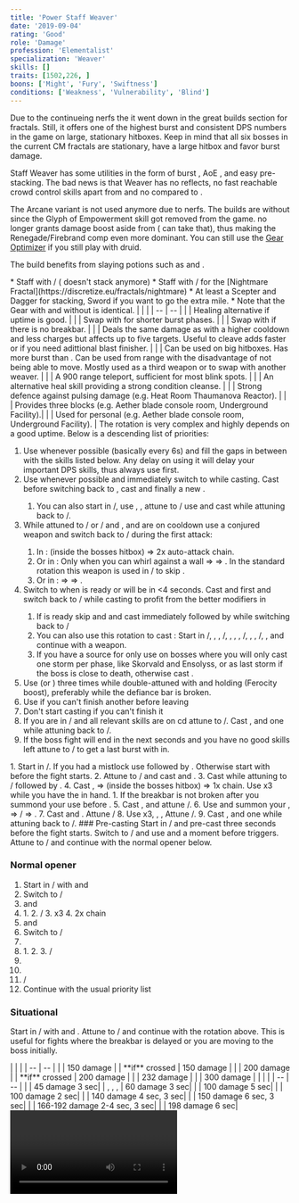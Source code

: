 ```yaml
---
title: 'Power Staff Weaver'
date: '2019-09-04'
rating: 'Good'
role: 'Damage'
profession: 'Elementalist'
specialization: 'Weaver'
skills: []
traits: [1502,226, ]
boons: ['Might', 'Fury', 'Swiftness']
conditions: ['Weakness', 'Vulnerability', 'Blind']
---
```


Due to the continueing nerfs the <Specialization text="Power Staff Weaver" name="weaver"/> it went down in the great builds section for fractals. Still, it offers one of the highest burst and consistent DPS numbers in the game on large, stationary hitboxes. Keep in mind that all six bosses in the current CM fractals are stationary, have a large hitbox and favor burst damage.

Staff Weaver has some utilities in the form of burst <Condition name="vulnerability"/>, AoE <Condition name="blind"/>, <Skill id="5536"/> and easy <Boon name="might"/> pre-stacking. The bad news is that Weaver has no reflects, no fast reachable crowd control skills apart from <Skill id="5733"/> and no <Boon name="stability"/> compared to <Specialization name="Tempest"/>.

The Arcane variant is not used anymore due to <Specialization name="Chronomancer"/> nerfs. The builds are without <Specialization name="Druid"/> since the Glyph of Empowerment skill got removed from the game. <Specialization name="Druid"/> no longer grants damage boost aside from <Skill name="Frost Spirit"/> (<Specialization name="Soulbeast"/> can take that), thus making the Renegade/Firebrand comp even more dominant. You can still use the [Gear Optimizer](http://old.discretize.eu) if you still play with druid.


The build benefits from slaying potions such as <Item id="50082"/> and <Item name="Impact" type="Sigil"/>.

<Divider text="Equipment without Spotter and Weakness"/>

<Grid>
<GridItem sm="4">
<Armor weight="Light" helmAffix="Berserker" helmRune="Scholar" shouldersAffix="Assassin" shouldersRune="Scholar" coatAffix="Berserker" coatRune="Scholar" glovesAffix="Assassin" glovesRune="Scholar" leggingsAffix="Berserker" leggingsRune="Scholar" bootsAffix="Assassin" bootsRune="Scholar"/>
</GridItem>

<GridItem sm="4">
<Weapons weapon1MainType="Staff" weapon1MainAffix="Berserker" weapon1MainSigil1="Force" weapon1MainSigil2="Impact"/>

<Card title="Swap Weapons">
* Staff with <Item id="36053" disableText/> / <Item id="24615" disableText/> (<Item id="36054"/> doesn't stack anymore)
* Staff with <Item id="24658" disableText/> / <Item id="24868" disableText/> for the [Nightmare Fractal](https://discretize.eu/fractals/nightmare)
* At least a Scepter and Dagger for <Boon name="might"/> stacking, Sword if you want to go the extra mile.
* Note that the Gear with and without <Trait id="1016" profession="ranger"/> is identical.
</Card>
</GridItem>

<GridItem sm="4">
<BackAndTrinkets backItemAffix="Berserker" accessory1Affix="Assassin" accessory2Affix="Assassin" amuletAffix="Assassin" ring1Affix="Berserker" ring2Affix="Berserker"/>

<Consumables food="Bowl of Sweet and Spicy Butternut Squash Soup" utility="Tin of Fruitcake" infusion="Mighty +9 Agony Infusion"/>
</GridItem>
</Grid>

<Divider text="Build"/>

<Grid>
<GridItem sm="7">
<Traits traits1="Fire" traits1Selected="Burning Precision,Power Overwhelming,Persisting Flames" traits2Id="41" traits2="Air" traits2SelectedIds="232,1502,226" traits3Id="56" traits3="Weaver" traits3Selected="Masters Fortitude, Swift Revenge, Elements of Rage"/>

</GridItem>

<GridItem sm="5">
<Skills heal="Arcane Brilliance" utility1="Primordial Stance" utility2="Glyph of Storms" utility3="Conjure Lightning Hammer" elite="Conjure Fiery Greatsword"/>
<Card title="Situational">
| | |
| -- | -- |
| <Skill id="5639" size="big" disableText/> | Healing alternative if <Boon name="Might"/> uptime is good. |
| <Skill id="5539" size="big" disableText/> | Swap with <Skill id="40183"/> for shorter burst phases. |
| <Trait id="214" size="big" disableText/> | Swap with <Trait name="Stormsoul"/> if there is no breakbar. |
| <Skill id="5638" size="big" disableText/> | Deals the same damage as <Skill id="5539"/> with a higher cooldown and less charges but affects up to five targets. Useful to cleave adds faster or if you need adittional blast finisher. |
| <Skill id="5567" size="big" disableText/> | Can be used on big hitboxes. Has more burst than  <Skill id="5624"/>. Can be used from range with the disadvantage of not being able to move. Mostly used as a third weapon or to swap with another weaver. |
| <Skill id="5536" size="big" disableText/> | A 900 range teleport, sufficient for most blink spots. |
| <Skill id="5507" size="big" disableText/> | An alternative heal skill providing a strong condition cleanse. | 
| <Skill id="44926" size="big" disableText/> | Strong defence against pulsing damage (e.g. Heat Room Thaumanova Reactor).  |
| <Skill id="5641" size="big" disableText/> | Provides three blocks (e.g. Aether blade console room, Underground Facility).|
| <Skill id="5639" size="big" disableText/> | Used for personal <Boon name="stability"/> (e.g. Aether blade console room, Underground Facility). |
</Card>
</GridItem>
</Grid>

<Divider text="Details"/>

<Grid>
<GridItem sm="6">
<Card title="Skill priority">
The rotation is very complex and highly depends on a good <Boon name="alacrity"/> uptime. Below is a descending list of priorities:

1.  Use <Skill id="5548"/> whenever possible (basically every 6s) and fill the gaps in between with the skills listed below. Any delay on using it will delay your important DPS skills, thus always use <Skill id="5548"/> first.
2.  Use <Skill id="5501"/> whenever possible and immediately switch to <Skill id="5495" disableText/> while casting. Cast <Skill id="5528"/> before switching back to <Skill id="5492" disableText/>, cast <Skill id="43762"/> and finally a new <Skill id="5548"/>.
    1. You can also start in <Skill id="5492" disableText/>/<Skill id="5492" disableText/>, use <Skill id="5548"/>, <Skill id="5679"/>, attune to <Skill id="5495" disableText/>/<Skill id="5492" disableText/> use <Skill id="5528"/> and cast <Skill id="5501"/> while attuning back to <Skill id="5492" disableText/>/<Skill id="5495" disableText/>.
3.  While attuned to <Skill id="5492" disableText/>/<Skill id="5495" disableText/> or <Skill id="5492" disableText/>/<Skill id="5494" disableText/> and <Skill id="5548"/>, <Skill id="41125"/> and <Skill id="43762"/> are on cooldown use a conjured weapon and switch back to <Skill id="5492" disableText/>/<Skill id="5492" disableText/> during the first attack:
    1. In <Skill id="5624"/>: <Skill id="5725"/> (inside the bosses hitbox) => 2x auto-attack chain.
    2. Or in <Skill id="5516"/>: Only when you can whirl against a wall <Skill id="5697"/> => <Skill id="5517"/> => <Skill id="5531"/>. In the standard rotation this weapon is used in <Skill id="5495" disableText/>/<Skill id="5492" disableText/> to skip <Skill id="5519" disableText/>.
    3. Or in <Skill id="5567"/>: <Skill id="5568"/> => <Skill id="5723"/> => <Skill id="5720"/>.
4.  Switch to <Skill id="5494" disableText/> when <Skill id="5737"/> is ready or will be in <4 seconds. Cast <Skill id="41125"/> and <Skill id="5552"/> first and switch back to <Skill id="5492" disableText/>/<Skill id="5494" disableText/> while casting <Skill id="5737"/> to profit from the better modifiers in <Skill id="5492"/>
    1. If <Skill id="5501"/> is ready skip <Skill id="41125"/> and <Skill id="5552"/> and cast <Skill id="5737"/> immediately followed by <Skill id="5501"/> while switching back to <Skill id="5492" disableText/>/<Skill id="5492" disableText/>
    2. You can also use this rotation to cast <Skill id="5737"/>: Start in <Skill id="5492" disableText/>/<Skill id="5492" disableText/>, <Skill id="5548" disableText/>, <Skill id="5679" disableText/>, <Skill id="5495" disableText/>/<Skill id="5492" disableText/>, <Skill id="5528" disableText/>,<Skill id="43762" disableText/> , <Skill id="5501" disableText/>, <Skill id="5494" disableText/>/<Skill id="5495" disableText/>, <Skill id="42321" disableText/>, <Skill id="5737" disableText/>, <Skill id="5492" disableText/>/<Skill id="5494" disableText/>, <Skill id="5548" disableText/>, <Skill id="41125" disableText/> and continue with a weapon.
    3. If you have a source for <Condition name="vulnerability"/> only use <Skill id="5737"/> on bosses where you will only cast one storm per phase, like Skorvald and Ensolyss, or as last storm if the boss is close to death, otherwise cast <Skill id="5736"/>.
5.  Use <Skill id="5539"/> (or <Skill id="5638"/>) three times while double-attuned with <Trait id="2131"/> and holding <Skill id="5624"/> (Ferocity boost), preferably while the defiance bar is broken.
6.  Use <Skill id="5679"/> if you can't finish another <Skill id="5491"/> before leaving <Skill id="5492" disableText/>
7.  Don't start casting <Skill id="5491"/> if you can't finish it
8.  If you are in <Skill id="5492" disableText/>/<Skill id="5492" disableText/> and all relevant skills are on cd attune to <Skill id="5494" disableText/>/<Skill id="5492" disableText/>. Cast <Skill id="5552"/>, <Skill id="41125"/> and one <Skill id="5518"/> while attuning back to <Skill id="5492" disableText/>/<Skill id="5494" disableText/>.
9.  If the boss fight will end in the next seconds and you have no good skills left attune to <Skill id="5494" disableText/>/<Skill id="5492" disableText/> to get a last burst with <Skill id="41125"/> in.

</Card>

<Card title="Fire Opener (no Vulnerability)">
1. Start in <Skill id="5495" disableText/>/<Skill id="5492" disableText/>. If you had a mistlock use <Skill id="5531"/> followed by <Skill id="5528"/>. Otherwise start with <Skill id="5528"/> before the fight starts.
2. Attune to <Skill id="5492" disableText/>/<Skill id="5495" disableText/> and cast <Skill id="5548"/> and <Skill id="43762"/>.
3. Cast <Skill id="5736"/> while attuning to <Skill id="5492" disableText/>/<Skill id="5492" disableText/> followed by <Skill id="5501"/>.
4. Cast <Skill id="5548"/>, <Skill id="5624"/>=><Skill id="5725"/> (inside the bosses hitbox) => 1x <Skill id="5726"/> chain. Use <Skill id="5539"/> x3 while you have the <Skill id="5624"/> in hand. 
    1. If the breakbar is not broken after you summond your <Skill id="5624"/> use <Skill id="5733"/> before <Skill id="5725"/>.
5. Cast <Skill id="5679"/>, <Skill id="5548"/>  and attune <Skill id="5495" disableText/>/<Skill id="5492" disableText/>.
6. Use <Skill id="5528"/> and summon your <Skill id="5516"/>, <Skill id="5517"/> => <Skill id="5492" disableText/>/<Skill id="5495" disableText/> => <Skill id="5531"/>.
7. Cast <Skill id="5548"/> and <Skill id="43762"/>. Attune <Skill id="5492" disableText/>/<Skill id="5492" disableText/>
8. Use <Skill id="5491"/> x3, <Skill id="5679"/>, <Skill id="5548"/>, Attune <Skill id="5494" disableText/>/<Skill id="5492" disableText/>.
9. Cast <Skill id="5552"/>, <Skill id="41125"/> and one <Skill id="5518"/> while attuning back to <Skill id="5492" disableText/>/<Skill id="5494" disableText/>.
</Card>
</GridItem>

<GridItem sm="6">
<Card title="Opener">
### Pre-casting
Start in <Skill id="5495" disableText/>/<Skill id="5492" disableText/> and pre-cast <Skill id="5528"/> three seconds before the fight starts. Switch to <Skill id="5492" disableText/>/<Skill id="5495" disableText/> and use <Skill id="5548"/> and <Skill id="43762"/> a moment before <Skill id="5528"/> triggers. Attune to <Skill id="5494" disableText/>/<Skill id="5492" disableText/> and continue with the normal opener below.

### Normal opener

1. Start in <Skill id="5494" disableText/>/<Skill id="5492" disableText/> with <Skill id="5737"/> and <Skill id="5501"/>
2. Switch to <Skill id="5492" disableText/>/<Skill id="5494" disableText/>
3. <Skill id="5548"/> and <Skill id="41125"/>
4. <Skill id="5624"/>
   1. <Skill id="5725"/>
   2. <Skill id="5492" disableText/>/<Skill id="5492" disableText/>
   3. <Skill id="5539"/> x3
   4. 2x <Skill id="5726"/> chain
5. <Skill id="5548"/> and <Skill id="5679"/>
6. Switch to <Skill id="5495" disableText/>/<Skill id="5492" disableText/>
7. <Skill id="5528"/>
8. <Skill id="5516"/>
   1. <Skill id="5517"/>
   2. <Skill id="5531"/>
   3. <Skill id="5492" disableText/>/<Skill id="5495" disableText/>
9. <Skill id="5548"/>
10. <Skill id="43762"/>
11. <Skill id="5492" disableText/>/<Skill id="5492" disableText/>
12. Continue with the usual priority list

### Situational

Start in <Skill id="5492" disableText/>/<Skill id="5495" disableText/> with <Skill id="5548"/> and <Skill id="43762"/>. Attune to <Skill id="5494" disableText/>/<Skill id="5492" disableText/> and continue with the rotation above. This is useful for fights where the breakbar is delayed or you are moving to the boss initially.
</Card>

<Card title="Hard CC skills">
| | |
| -- | -- |
| <Skill id="5553"/> | 150 damage |
| <Skill id="5683"/> **if** crossed | 150 damage |
| <Skill id="42321"/> | 200 damage |
| <Skill id="5671"/> **if** crossed | 200 damage |
| <Skill id="5733"/> | 232 damage |
| <Skill id="5721"/> | 300 damage |
</Card>

<Card title="Soft CC skills">
| | |
| -- | -- |
| <Skill id="5528"/> | 45 damage <Condition name="crippled"/> 3 sec|
| <Skill id="5519"/>, <Skill id="41125"/>, <Skill id="43762"/>, <Skill id="42321"/> | 60 damage <Condition name="weakness"/> 3 sec|
| <Skill id="5552"/> | 100 damage <Condition name="blind"/> 5 sec|
| <Skill id="5686"/> | 100 damage <Condition name="Immobile"/> 2 sec|
| <Skill id="40332"/> | 140 damage <Condition name="blind"/> 4 sec, <Condition name="weakness"/> 3 sec|
| <Skill id="44550"/> | 150 damage <Condition name="crippled"/> 6 sec, <Condition name="weakness"/> 3 sec|
| <Skill id="41184"/> | 166-192 damage <Condition name="chilled"/> 2-4 sec, <Condition name="weakness"/> 3 sec|
| <Skill id="5515"/> | 198 damage <Condition name="chilled"/> 6 sec|
</Card>

<Video youtube="Ui4kXP6fLhU" title="Rotation example by Roul [SC]"/>
</GridItem>
</Grid>
